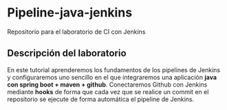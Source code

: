 # Pipeline-java-jenkins

Repositorio para el laboratorio de CI con Jenkins

## Descripción del laboratorio

En este tutorial aprenderemos los fundamentos de los pipelines de Jenkins y configuraremos uno sencillo en el que integraremos una aplicación **java con spring boot + maven + github**. Conectaremos Github con Jenkins mediante **hooks** de forma que cada vez que se realice un commit en el repositorio se ejecute de forma automática el pipeline de Jenkins.
